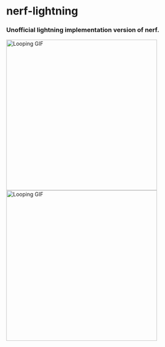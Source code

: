 # nerf-lightning
### Unofficial lightning implementation version of nerf.

<p>
<img src="https://github.com/gentleman-zhong/nerf-lightning/assets/74064666/5721d644-464f-4c95-b5a6-8e6afd80668d" width="400" alt="Looping GIF" loop>
<img src="https://github.com/gentleman-zhong/nerf-lightning/assets/74064666/199a8054-5d84-474f-9fc4-c578e44aa804" width="400" alt="Looping GIF" loop>
</p>



